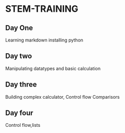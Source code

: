 # STEM-TRAINING
## Day One
Learning markdown installing python
## Day two
Manipulating datatypes and basic calculation
## Day three
Building complex calculator,
Control flow
Comparisors
## Day four
Control flow,lists
